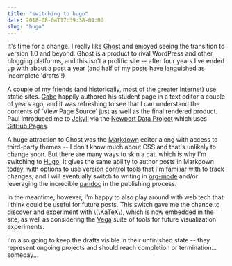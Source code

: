 ```yaml
---
title: "switching to hugo"
date: 2018-08-04T17:39:38-04:00
slug: "hugo"
---
```


It's time for a change. I really like [Ghost](https://ghost.org/) and
enjoyed seeing the transition to version 1.0 and beyond. Ghost is a
product to rival WordPress and other blogging platforms, and this
isn't a prolific site -- after four years I've ended up with about a
post a year (and half of my posts have languished as incomplete
'drafts'!)

A couple of my friends (and historically, most of the greater Internet)
use static sites. [Gabe](http://students.cs.uri.edu/~gdepace/) happily
authored his student page in a text editor a couple of years ago, and
it was refreshing to see that I can understand the contents of 'View
Page Source' just as well as the final rendered product. Paul
introduced me to [Jekyll](https://jekyllrb.com/) via the [Newport Data
Project](http://newportdataproject.org/) which uses [GitHub
Pages](https://pages.github.com/).

A huge attraction to Ghost was the
[Markdown](https://daringfireball.net/projects/markdown/) editor along
with access to third-party themes -- I don't know much about CSS and
that's unlikely to change soon. But there are many ways to skin a cat,
which is why I'm switching to [Hugo](http://gohugo.io/). It gives the
same ability to author posts in Markdown today, with options to use
[version control tools](https://git-scm.com/) that I'm familiar with
to track changes, and I will eventually switch to writing in
[org-mode](http://orgmode.org/) and/or leveraging the incredible
[pandoc](http://pandoc.org/) in the publishing process.

In the meantime, however, I'm happy to also play around with web tech
that I think could be useful for future posts. This switch gave me the
chance to discover and experiment with \\(\KaTeX\\), which is now
embedded in the site, as well as considering the
[Vega](http://vega.github.io/) suite of tools for future visualization
experiments.

I'm also going to keep the drafts visible in their unfinished state --
they represent ongoing projects and should reach completion or
termination... someday...

